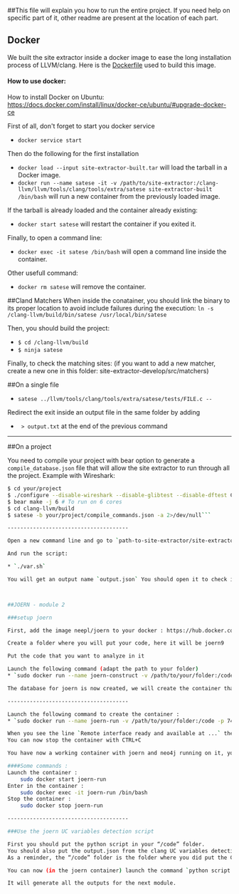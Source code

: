##This file will explain you how to run the entire project. If you need help on specific part of it, other readme are present at the location of each part.


## Docker

We built the site extractor inside a docker image to ease the long installation process of LLVM/clang.
Here is the [Dockerfile](./Dockerfile) used to build this image.

#### How to use docker:

How to install Docker on Ubuntu: https://docs.docker.com/install/linux/docker-ce/ubuntu/#upgrade-docker-ce

First of all, don't forget to start you docker service

* `docker service start`

Then do the following for the first installation

* `docker load --input site-extractor-built.tar` will load the tarball in a Docker image.
* `docker run --name satese -it -v /path/to/site-extractor:/clang-llvm/llvm/tools/clang/tools/extra/satese site-extractor-built /bin/bash` will run a new container from the previously loaded image.

If the tarball is already loaded and the container already existing:

* `docker start satese` will restart the container if you exited it.

Finally, to open a command line:

* `docker exec -it satese /bin/bash` will open a command line inside the container.

Other usefull command:

* `docker rm satese` will remove the container.

##Cland Matchers
When inside the conatainer, you should link the binary to its proper location to avoid include failures during the execution: `ln -s /clang-llvm/build/bin/satese /usr/local/bin/satese`

Then, you should build the project:

* `$ cd /clang-llvm/build`
* `$ ninja satese`

Finally, to check the matching sites: (if you want to add a new matcher, create a new one in this folder: site-extractor-develop/src/matchers)

##On a single file
* `satese ../llvm/tools/clang/tools/extra/satese/tests/FILE.c --`

Redirect the exit inside an output file in the same folder by adding

* ` > output.txt` at the end of the previous command

--------------------------------------
##On a project

You need to compile your project with bear option to generate a `compile_database.json` file that will allow the site extractor to run through all the project.
Example with Wireshark:
```sh
$ cd your/project
$ ./configure --disable-wireshark --disable-glibtest --disable-dftest CC=clang # Using Clang as compiler
$ bear make -j 6 # To run on 6 cores
$ cd clang-llvm/build
$ satese -b your/project/compile_commands.json -a 2>/dev/null```

--------------------------------------

Open a new command line and go to `path-to-site-extractor/site-extractor-develop/src/Scripts`

And run the script:

* `./var.sh`

You will get an output name `output.json` You should open it to check if there is not any problems (for instance a '{' missing)



##JOERN - module 2

###setup joern

First, add the image neepl/joern to your docker : https://hub.docker.com/r/neepl/joern/

Create a folder where you will put your code, here it will be joern9

Put the code that you want to analyze in it

Launch the following command (adapt the path to your folder)
* `sudo docker run --name joern-construct -v /path/to/your/folder:/code -p 7474:7474 -p 7687:7687 --rm -w /code -it neepl/joern java -jar /joern/bin/joern.jar .`

The database for joern is now created, we will create the container that we will work with.

--------------------------------------

Launch the following command to create the container :
* `sudo docker run --name joern-run -v /path/to/your/folder:/code -p 7474:7474 -p 7687:7687 -it neepl/joern /var/lib/neo4j/bin/neo4j console`

When you see the line `Remote interface ready and available at ...` the container is successfully launched and fonctionnal
You can now stop the container with CTRL+C

You have now a working container with joern and neo4j running on it, you can start and stop it as usual.

####Some commands : 
Launch the container :
	sudo docker start joern-run
Enter in the container :
	sudo docker exec -it joern-run /bin/bash
Stop the container :
	sudo docker stop joern-run

--------------------------------------

###Use the joern UC variables detection script

First you should put the python script in your “/code” folder.
You should also put the output.json from the clang UC variables detection script in your “/code” folder.
As a reminder, the “/code” folder is the folder where you did put the C code where you want to inject vulnerabilities.

You can now (in the joern container) launch the command `python script.py` in the “/code” folder.

It will generate all the outputs for the next module.


